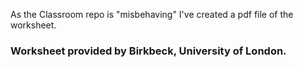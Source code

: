 As the Classroom repo is "misbehaving" I've created a pdf file of the worksheet.

### Worksheet provided by Birkbeck, University of London.

